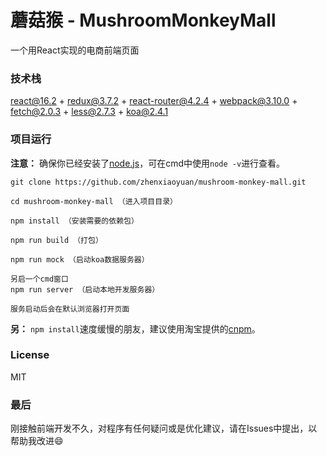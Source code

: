 # 蘑菇猴 - MushroomMonkeyMall


一个用React实现的电商前端页面

### 技术栈

react@16.2 + redux@3.7.2 + react-router@4.2.4 + webpack@3.10.0 + fetch@2.0.3 + less@2.7.3 + koa@2.4.1

### 项目运行

**注意：** 确保你已经安装了[node.js](http://nodejs.cn/download/)，可在cmd中使用`node -v`进行查看。

    git clone https://github.com/zhenxiaoyuan/mushroom-monkey-mall.git
    
    cd mushroom-monkey-mall （进入项目目录）
    
    npm install （安装需要的依赖包）
    
    npm run build （打包）
    
    npm run mock （启动koa数据服务器）
    
    另启一个cmd窗口
    npm run server （启动本地开发服务器）
    
    服务启动后会在默认浏览器打开页面
    
**另：** `npm install`速度缓慢的朋友，建议使用淘宝提供的[cnpm](http://npm.taobao.org/)。

### License

MIT
    
### 最后

刚接触前端开发不久，对程序有任何疑问或是优化建议，请在Issues中提出，以帮助我改进:smile:

